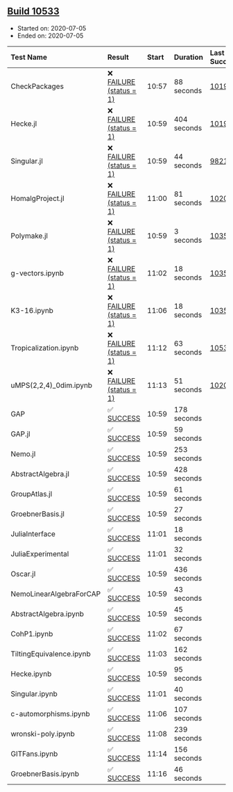 ## [Build 10533](https://oscarci.mathematik.uni-kl.de/job/oscar/10533/)

* Started on: 2020-07-05
* Ended on: 2020-07-05

| Test Name    | Result | Start | Duration | Last Success | First Failure |
|:-------------|:-------|:------|:---------|:-------------|:--------------|
| CheckPackages | ❌ [FAILURE (status = 1)](https://oscarci.mathematik.uni-kl.de/job/oscar/10533/artifact/logs/build-10533/CheckPackages.log) | 10:57 | 88 seconds | [10197](https://oscarci.mathematik.uni-kl.de/job/oscar/10197/) | [10198](https://oscarci.mathematik.uni-kl.de/job/oscar/10198/) |
| Hecke.jl | ❌ [FAILURE (status = 1)](https://oscarci.mathematik.uni-kl.de/job/oscar/10533/artifact/logs/build-10533/Hecke.jl.log) | 10:59 | 404 seconds | [10197](https://oscarci.mathematik.uni-kl.de/job/oscar/10197/) | [10198](https://oscarci.mathematik.uni-kl.de/job/oscar/10198/) |
| Singular.jl | ❌ [FAILURE (status = 1)](https://oscarci.mathematik.uni-kl.de/job/oscar/10533/artifact/logs/build-10533/Singular.jl.log) | 10:59 | 44 seconds | [9821](https://oscarci.mathematik.uni-kl.de/job/oscar/9821/) | [9822](https://oscarci.mathematik.uni-kl.de/job/oscar/9822/) |
| HomalgProject.jl | ❌ [FAILURE (status = 1)](https://oscarci.mathematik.uni-kl.de/job/oscar/10533/artifact/logs/build-10533/HomalgProject.jl.log) | 11:00 | 81 seconds | [10209](https://oscarci.mathematik.uni-kl.de/job/oscar/10209/) | [10210](https://oscarci.mathematik.uni-kl.de/job/oscar/10210/) |
| Polymake.jl | ❌ [FAILURE (status = 1)](https://oscarci.mathematik.uni-kl.de/job/oscar/10533/artifact/logs/build-10533/Polymake.jl.log) | 10:59 | 3 seconds | [10356](https://oscarci.mathematik.uni-kl.de/job/oscar/10356/) | [10357](https://oscarci.mathematik.uni-kl.de/job/oscar/10357/) |
| g-vectors.ipynb | ❌ [FAILURE (status = 1)](https://oscarci.mathematik.uni-kl.de/job/oscar/10533/artifact/logs/build-10533/g-vectors.ipynb.log) | 11:02 | 18 seconds | [10356](https://oscarci.mathematik.uni-kl.de/job/oscar/10356/) | [10357](https://oscarci.mathematik.uni-kl.de/job/oscar/10357/) |
| K3-16.ipynb | ❌ [FAILURE (status = 1)](https://oscarci.mathematik.uni-kl.de/job/oscar/10533/artifact/logs/build-10533/K3-16.ipynb.log) | 11:06 | 18 seconds | [10356](https://oscarci.mathematik.uni-kl.de/job/oscar/10356/) | [10357](https://oscarci.mathematik.uni-kl.de/job/oscar/10357/) |
| Tropicalization.ipynb | ❌ [FAILURE (status = 1)](https://oscarci.mathematik.uni-kl.de/job/oscar/10533/artifact/logs/build-10533/Tropicalization.ipynb.log) | 11:12 | 63 seconds | [10530](https://oscarci.mathematik.uni-kl.de/job/oscar/10530/) | [10531](https://oscarci.mathematik.uni-kl.de/job/oscar/10531/) |
| uMPS(2,2,4)_0dim.ipynb | ❌ [FAILURE (status = 1)](https://oscarci.mathematik.uni-kl.de/job/oscar/10533/artifact/logs/build-10533/uMPS-2-2-4-_0dim.ipynb.log) | 11:13 | 51 seconds | [10209](https://oscarci.mathematik.uni-kl.de/job/oscar/10209/) | [10210](https://oscarci.mathematik.uni-kl.de/job/oscar/10210/) |
| GAP | ✅ [SUCCESS](https://oscarci.mathematik.uni-kl.de/job/oscar/10533/artifact/logs/build-10533/GAP.log) | 10:59 | 178 seconds |  |  |
| GAP.jl | ✅ [SUCCESS](https://oscarci.mathematik.uni-kl.de/job/oscar/10533/artifact/logs/build-10533/GAP.jl.log) | 10:59 | 59 seconds |  |  |
| Nemo.jl | ✅ [SUCCESS](https://oscarci.mathematik.uni-kl.de/job/oscar/10533/artifact/logs/build-10533/Nemo.jl.log) | 10:59 | 253 seconds |  |  |
| AbstractAlgebra.jl | ✅ [SUCCESS](https://oscarci.mathematik.uni-kl.de/job/oscar/10533/artifact/logs/build-10533/AbstractAlgebra.jl.log) | 10:59 | 428 seconds |  |  |
| GroupAtlas.jl | ✅ [SUCCESS](https://oscarci.mathematik.uni-kl.de/job/oscar/10533/artifact/logs/build-10533/GroupAtlas.jl.log) | 10:59 | 61 seconds |  |  |
| GroebnerBasis.jl | ✅ [SUCCESS](https://oscarci.mathematik.uni-kl.de/job/oscar/10533/artifact/logs/build-10533/GroebnerBasis.jl.log) | 10:59 | 27 seconds |  |  |
| JuliaInterface | ✅ [SUCCESS](https://oscarci.mathematik.uni-kl.de/job/oscar/10533/artifact/logs/build-10533/JuliaInterface.log) | 11:01 | 18 seconds |  |  |
| JuliaExperimental | ✅ [SUCCESS](https://oscarci.mathematik.uni-kl.de/job/oscar/10533/artifact/logs/build-10533/JuliaExperimental.log) | 11:01 | 32 seconds |  |  |
| Oscar.jl | ✅ [SUCCESS](https://oscarci.mathematik.uni-kl.de/job/oscar/10533/artifact/logs/build-10533/Oscar.jl.log) | 10:59 | 436 seconds |  |  |
| NemoLinearAlgebraForCAP | ✅ [SUCCESS](https://oscarci.mathematik.uni-kl.de/job/oscar/10533/artifact/logs/build-10533/NemoLinearAlgebraForCAP.log) | 10:59 | 43 seconds |  |  |
| AbstractAlgebra.ipynb | ✅ [SUCCESS](https://oscarci.mathematik.uni-kl.de/job/oscar/10533/artifact/logs/build-10533/AbstractAlgebra.ipynb.log) | 10:59 | 45 seconds |  |  |
| CohP1.ipynb | ✅ [SUCCESS](https://oscarci.mathematik.uni-kl.de/job/oscar/10533/artifact/logs/build-10533/CohP1.ipynb.log) | 11:02 | 67 seconds |  |  |
| TiltingEquivalence.ipynb | ✅ [SUCCESS](https://oscarci.mathematik.uni-kl.de/job/oscar/10533/artifact/logs/build-10533/TiltingEquivalence.ipynb.log) | 11:03 | 162 seconds |  |  |
| Hecke.ipynb | ✅ [SUCCESS](https://oscarci.mathematik.uni-kl.de/job/oscar/10533/artifact/logs/build-10533/Hecke.ipynb.log) | 10:59 | 95 seconds |  |  |
| Singular.ipynb | ✅ [SUCCESS](https://oscarci.mathematik.uni-kl.de/job/oscar/10533/artifact/logs/build-10533/Singular.ipynb.log) | 11:01 | 40 seconds |  |  |
| c-automorphisms.ipynb | ✅ [SUCCESS](https://oscarci.mathematik.uni-kl.de/job/oscar/10533/artifact/logs/build-10533/c-automorphisms.ipynb.log) | 11:06 | 107 seconds |  |  |
| wronski-poly.ipynb | ✅ [SUCCESS](https://oscarci.mathematik.uni-kl.de/job/oscar/10533/artifact/logs/build-10533/wronski-poly.ipynb.log) | 11:08 | 239 seconds |  |  |
| GITFans.ipynb | ✅ [SUCCESS](https://oscarci.mathematik.uni-kl.de/job/oscar/10533/artifact/logs/build-10533/GITFans.ipynb.log) | 11:14 | 156 seconds |  |  |
| GroebnerBasis.ipynb | ✅ [SUCCESS](https://oscarci.mathematik.uni-kl.de/job/oscar/10533/artifact/logs/build-10533/GroebnerBasis.ipynb.log) | 11:16 | 46 seconds |  |  |
